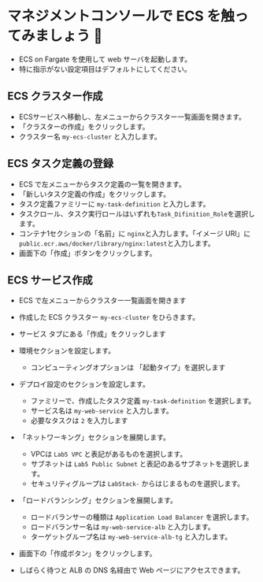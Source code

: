 # マネジメントコンソールで ECS を触ってみましょう 🚀
- ECS on Fargate を使用して web サーバを起動します。 
- 特に指示がない設定項目はデフォルトにしてください。

## ECS クラスター作成
- ECSサービスへ移動し、左メニューからクラスター一覧画面を開きます。
- 「クラスターの作成」をクリックします。
- クラスター名 `my-ecs-cluster` と入力します。

## ECS タスク定義の登録
- ECS で左メニューからタスク定義の一覧を開きます。
- 「新しいタスク定義の作成」をクリックします。
- タスク定義ファミリーに `my-task-definition` と入力します。
- タスクロール、タスク実行ロールはいずれも`Task_Difinition_Role`を選択します。
- コンテナ1セクションの「名前」に `nginx`と入力します。「イメージ URI」に `public.ecr.aws/docker/library/nginx:latest`と入力します。
- 画面下の「作成」ボタンをクリックします。

## ECS サービス作成
- ECS で左メニューからクラスター一覧画面を開きます
- 作成した ECS クラスター `my-ecs-cluster` をひらきます。
- サービス タブにある「作成」をクリックします
- 環境セクションを設定します。
    - コンピューティングオプションは 「起動タイプ」を選択します
- デプロイ設定のセクションを設定します。
    - ファミリーで、作成したタスク定義 `my-task-definition` を選択します。
    - サービス名は `my-web-service` と入力します。 
    - 必要なタスクは `2` を入力します
- 「ネットワーキング」セクションを展開します。
    - VPCは `Lab5 VPC` と表記があるものを選択します。
    - サブネットは `Lab5 Public Subnet` と表記のあるサブネットを選択します。 
    - セキュリティグループは `LabStack-` からはじまるものを選択します。

- 「ロードバランシング」セクションを展開します。
    - ロードバランサーの種類は `Application Load Balancer` を選択します。
    - ロードバランサー名は `my-web-service-alb` と入力します。
    - ターゲットグループ名は `my-web-service-alb-tg` と入力します。
- 画面下の「作成ボタン」をクリックします。
- しばらく待つと ALB の DNS 名経由で Web ページにアクセスできます。
